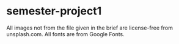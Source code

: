 # semester-project1

All images not from the file given in the brief are license-free from unsplash.com. 
All fonts are from Google Fonts. 
